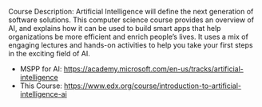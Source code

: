 Course Description: Artificial Intelligence will define the next generation of software solutions. This computer science 
course provides an overview of AI, and explains how it can be used to build smart apps that help organizations be more 
efficient and enrich people’s lives. It uses a mix of engaging lectures and hands-on activities to help you take your 
first steps in the exciting field of AI.

* MSPP for AI: https://academy.microsoft.com/en-us/tracks/artificial-intelligence
* This Course: https://www.edx.org/course/introduction-to-artificial-intelligence-ai
